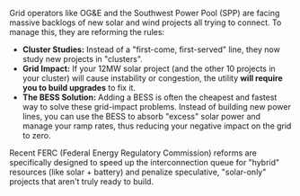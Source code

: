 Grid operators like OG&E and the Southwest Power Pool (SPP) are facing massive backlogs of new solar and wind projects all trying to connect. To manage this, they are reforming the rules:

- **Cluster Studies:** Instead of a "first-come, first-served" line, they now study new projects in "clusters".
- **Grid Impact:** If your 12MW solar project (and the other 10 projects in your cluster) will cause instability or congestion, the utility **will require you to build upgrades** to fix it.
- **The BESS Solution:** Adding a BESS is often the cheapest and fastest way to solve these grid-impact problems. Instead of building new power lines, you can use the BESS to absorb "excess" solar power and manage your ramp rates, thus reducing your negative impact on the grid to zero.

Recent FERC (Federal Energy Regulatory Commission) reforms are specifically designed to speed up the interconnection queue for "hybrid" resources (like solar + battery) and penalize speculative, "solar-only" projects that aren't truly ready to build.